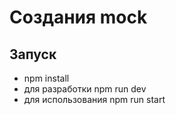 # Создания mock

## Запуск
<ul>
  <li>npm install</li>
  <li>для разработки npm run dev</li>
  <li>для использования npm run start</li>
</ul>
